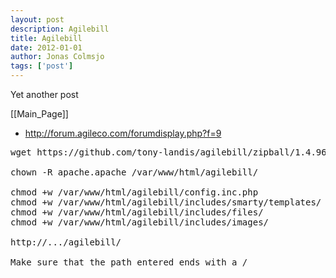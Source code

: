 ```yaml
---
layout: post
description: Agilebill
title: Agilebill
date: 2012-01-01
author: Jonas Colmsjo
tags: ['post']
---
```


Yet another post





[[Main_Page]]


* http://forum.agileco.com/forumdisplay.php?f=9

<pre>
wget https://github.com/tony-landis/agilebill/zipball/1.4.96

chown -R apache.apache /var/www/html/agilebill/

chmod +w /var/www/html/agilebill/config.inc.php
chmod +w /var/www/html/agilebill/includes/smarty/templates/
chmod +w /var/www/html/agilebill/includes/files/
chmod +w /var/www/html/agilebill/includes/images/

http://.../agilebill/

Make sure that the path entered ends with a /
</pre>
